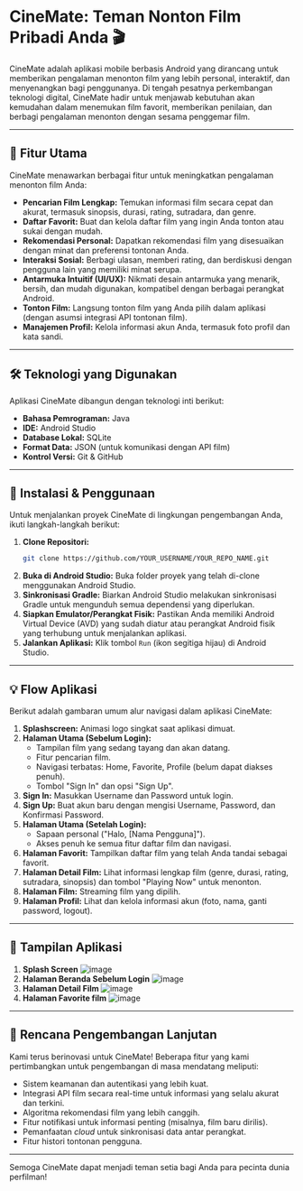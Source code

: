 
# CineMate: Teman Nonton Film Pribadi Anda 🎬

CineMate adalah aplikasi mobile berbasis Android yang dirancang untuk memberikan pengalaman menonton film yang lebih personal, interaktif, dan menyenangkan bagi penggunanya. Di tengah pesatnya perkembangan teknologi digital, CineMate hadir untuk menjawab kebutuhan akan kemudahan dalam menemukan film favorit, memberikan penilaian, dan berbagi pengalaman menonton dengan sesama penggemar film.

-----

## 🌟 Fitur Utama

CineMate menawarkan berbagai fitur untuk meningkatkan pengalaman menonton film Anda:

  * **Pencarian Film Lengkap:** Temukan informasi film secara cepat dan akurat, termasuk sinopsis, durasi, rating, sutradara, dan genre.
  * **Daftar Favorit:** Buat dan kelola daftar film yang ingin Anda tonton atau sukai dengan mudah.
  * **Rekomendasi Personal:** Dapatkan rekomendasi film yang disesuaikan dengan minat dan preferensi tontonan Anda.
  * **Interaksi Sosial:** Berbagi ulasan, memberi rating, dan berdiskusi dengan pengguna lain yang memiliki minat serupa.
  * **Antarmuka Intuitif (UI/UX):** Nikmati desain antarmuka yang menarik, bersih, dan mudah digunakan, kompatibel dengan berbagai perangkat Android.
  * **Tonton Film:** Langsung tonton film yang Anda pilih dalam aplikasi (dengan asumsi integrasi API tontonan film).
  * **Manajemen Profil:** Kelola informasi akun Anda, termasuk foto profil dan kata sandi.

-----

## 🛠️ Teknologi yang Digunakan

Aplikasi CineMate dibangun dengan teknologi inti berikut:

  * **Bahasa Pemrograman:** Java
  * **IDE:** Android Studio
  * **Database Lokal:** SQLite
  * **Format Data:** JSON (untuk komunikasi dengan API film)
  * **Kontrol Versi:** Git & GitHub

-----

## 🚀 Instalasi & Penggunaan

Untuk menjalankan proyek CineMate di lingkungan pengembangan Anda, ikuti langkah-langkah berikut:

1.  **Clone Repositori:**
    ```bash
    git clone https://github.com/YOUR_USERNAME/YOUR_REPO_NAME.git
    ```
2.  **Buka di Android Studio:**
    Buka folder proyek yang telah di-clone menggunakan Android Studio.
3.  **Sinkronisasi Gradle:**
    Biarkan Android Studio melakukan sinkronisasi Gradle untuk mengunduh semua dependensi yang diperlukan.
4.  **Siapkan Emulator/Perangkat Fisik:**
    Pastikan Anda memiliki Android Virtual Device (AVD) yang sudah diatur atau perangkat Android fisik yang terhubung untuk menjalankan aplikasi.
5.  **Jalankan Aplikasi:**
    Klik tombol `Run` (ikon segitiga hijau) di Android Studio.

-----

## 💡 Flow Aplikasi

Berikut adalah gambaran umum alur navigasi dalam aplikasi CineMate:

1.  **Splashscreen:** Animasi logo singkat saat aplikasi dimuat.
2.  **Halaman Utama (Sebelum Login):**
      * Tampilan film yang sedang tayang dan akan datang.
      * Fitur pencarian film.
      * Navigasi terbatas: Home, Favorite, Profile (belum dapat diakses penuh).
      * Tombol "Sign In" dan opsi "Sign Up".
3.  **Sign In:** Masukkan Username dan Password untuk login.
4.  **Sign Up:** Buat akun baru dengan mengisi Username, Password, dan Konfirmasi Password.
5.  **Halaman Utama (Setelah Login):**
      * Sapaan personal ("Halo, [Nama Pengguna]").
      * Akses penuh ke semua fitur daftar film dan navigasi.
6.  **Halaman Favorit:** Tampilkan daftar film yang telah Anda tandai sebagai favorit.
7.  **Halaman Detail Film:** Lihat informasi lengkap film (genre, durasi, rating, sutradara, sinopsis) dan tombol "Playing Now" untuk menonton.
8.  **Halaman Film:** Streaming film yang dipilih.
9.  **Halaman Profil:** Lihat dan kelola informasi akun (foto, nama, ganti password, logout).

-----

## 📸 Tampilan Aplikasi

1. **Splash Screen**
   ![image](https://github.com/user-attachments/assets/b59590d1-eeb9-4b0b-8a9c-0500394bb49e)
2. **Halaman Beranda Sebelum Login**
   ![image](https://github.com/user-attachments/assets/fbb3be56-3b64-486d-8db5-c87359aab2a7)
3. **Halaman Detail Film**
   ![image](https://github.com/user-attachments/assets/cb5c9552-a49c-4cf8-a8f0-af6611d38b6c)
4. **Halaman Favorite film**
   ![image](https://github.com/user-attachments/assets/5a154620-57f8-4f4d-954f-d4d645f421a7)
   

-----


## 🔮 Rencana Pengembangan Lanjutan

Kami terus berinovasi untuk CineMate\! Beberapa fitur yang kami pertimbangkan untuk pengembangan di masa mendatang meliputi:

  * Sistem keamanan dan autentikasi yang lebih kuat.
  * Integrasi API film secara real-time untuk informasi yang selalu akurat dan terkini.
  * Algoritma rekomendasi film yang lebih canggih.
  * Fitur notifikasi untuk informasi penting (misalnya, film baru dirilis).
  * Pemanfaatan *cloud* untuk sinkronisasi data antar perangkat.
  * Fitur histori tontonan pengguna.

-----

Semoga CineMate dapat menjadi teman setia bagi Anda para pecinta dunia perfilman\!

